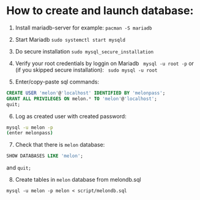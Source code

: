 # How to create and launch database:

 1. Install mariadb-server 
 for example: `pacman -S mariadb`
 
 2. Start Mariadb
 `sudo systemctl start mysqld`
 
 3. Do secure installation 
 `sudo mysql_secure_installation`
 
 4. Verify your root credentials by loggin on Mariadb
` mysql -u root -p`
 or (if you skipped secure installation):
` sudo mysql -u root`
 
 5. Enter/copy-paste sql commands:
```sql CREATE DATABASE melon;
CREATE USER 'melon'@'localhost' IDENTIFIED BY 'melonpass';
GRANT ALL PRIVILEGES ON melon.* TO 'melon'@'localhost'; 
quit;
```
6. Log as created user with created password:

```bash
mysql -u melon -p
(enter melonpass)
```
7. Check that there is `melon` database:
```sql
SHOW DATABASES LIKE 'melon';
```
 and `quit;`
 
 8. Create tables in `melon` database from melondb.sql
 
``` mysql -u melon -p melon < script/melondb.sql ```
